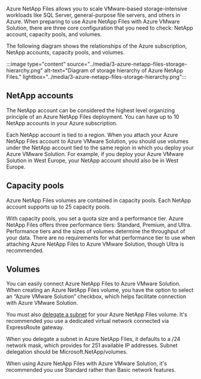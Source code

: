 Azure NetApp Files allows you to scale VMware-based storage-intensive workloads like SQL Server, general-purpose file servers, and others in Azure. When preparing to use Azure NetApp Files with Azure VMware Solution, there are three core configuration that you need to check: NetApp account, capacity pools, and volumes. 

The following diagram shows the relationships of the Azure subscription, NetApp accounts, capacity pools,  and volumes. 

:::image type="content" source="../media/3-azure-netapp-files-storage-hierarchy.png" alt-text="Diagram of storage hierarchy of Azure NetApp Files." lightbox="../media/3-azure-netapp-files-storage-hierarchy.png"::: 

## NetApp accounts

The NetApp account can be considered the highest level organizing principle of an Azure NetApp Files deployment. You can have up to 10 NetApp accounts in your Azure subscription.

Each NetApp account is tied to a region. When you attach your Azure NetApp Files account to Azure VMware Solution, you should use volumes under the NetApp account tied to the same region in which you deploy your Azure VMware Solution. For example, if you deploy your Azure VMware Solution in West Europe, your NetApp account should also be in West Europe.

## Capacity pools

Azure NetApp Files volumes are contained in capacity pools. Each NetApp account supports up to 25 capacity pools. 

With capacity pools, you set a quota size and a performance tier. Azure NetApp Files offers three performance tiers: Standard, Premium, and Ultra. Performance tiers and the sizes of volumes determine the throughput of your data. There are no requirements for what performance tier to use when attaching Azure NetApp Files to Azure VMware Solution, though Ultra is recommended.

## Volumes

You can easily connect Azure NetApp Files to Azure VMware Solution. When creating an Azure NetApp Files volume, you have the option to select an “Azure VMware Solution” checkbox, which helps facilitate connection with Azure VMware Solution.

You must also [delegate a subnet](/azure/azure-netapp-files/azure-netapp-files-delegate-subnet) for your Azure NetApp Files volume. It's recommended you use a dedicated virtual network connected via ExpressRoute gateway.

When you delegate a subnet in Azure NetApp Files, it defaults to a /24 network mask, which provides for 251 available IP addresses. Subnet delegation should be Microsoft.NetApp/volumes.

When using Azure NetApp Files with Azure VMware Solution, it's recommended you use Standard rather than Basic network features.